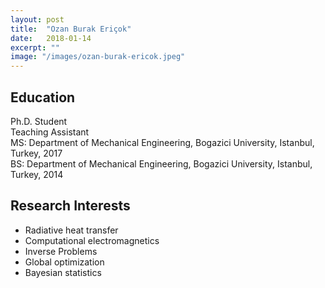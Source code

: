 ```yaml
---
layout: post
title:  "Ozan Burak Eriçok"
date:   2018-01-14
excerpt: ""
image: "/images/ozan-burak-ericok.jpeg"
---
```


## Education
Ph.D. Student <br>
Teaching Assistant <br>
MS: Department of Mechanical Engineering, Bogazici University, Istanbul, Turkey, 2017 <br>
BS: Department of Mechanical Engineering, Bogazici University, Istanbul, Turkey, 2014 <br>

## Research Interests
- Radiative heat transfer
- Computational electromagnetics
- Inverse Problems
- Global optimization
- Bayesian statistics
